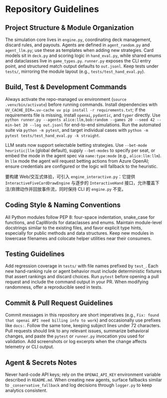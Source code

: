 # Repository Guidelines

## Project Structure & Module Organization
The simulation core lives in `engine.py`, coordinating deck management, discard rules, and payouts. Agents are defined in `agent_random.py` and `agent_llm.py`; use these as templates when adding new strategies. Card models sit in `deck.py` and scoring logic in `hand_eval.py`, while shared enums and dataclasses live in `game_types.py`. `runner.py` exposes the CLI entry point, and structured match output defaults to `out.jsonl`. Keep tests under `tests/`, mirroring the module layout (e.g., `tests/test_hand_eval.py`).

## Build, Test & Development Commands
Always activate the repo-managed uv environment (`source .venv/bin/activate`) before running commands. Install dependencies with `UV_CACHE_DIR=.uv-cache uv pip install -r requirements.txt`; if the requirements file is missing, install `openai`, `pydantic`, and `typer` directly. Use `python runner.py --agents alice:llm,bob:random --games 20 --seed 42 --min-bet 20 --log out.jsonl` for end-to-end simulations. Run the automated suite via `python -m pytest`, and target individual cases with `python -m pytest tests/test_hand_eval.py -k straight`.

LLM seats now support selectable betting strategies. Use `--bet-mode heuristic|llm` (global default), supply `--bet-modes` to specify per seat, or embed the mode in the agent spec via `name:type:mode` (e.g., `alice:llm:llm`). In `llm` mode the agent will request betting actions from Azure OpenAI; ensure credentials are configured or the logic will fallback to the heuristic.

要构建 Web/交互式体验，可引入 `engine_interactive.py`：它提供 `InteractiveFiveCardDrawEngine` 与逐步的 `InteractiveHand` 接口，允许覆盖下注/弃牌动作并回放事件流，同时保持 CLI 的 `engine.py` 不变。

## Coding Style & Naming Conventions
All Python modules follow PEP 8: four-space indentation, snake_case for functions, and CapWords for dataclasses and enums. Maintain module-level docstrings similar to the existing files, and favor explicit type hints, especially for public methods and data structures. Keep new modules in lowercase filenames and colocate helper utilities near their consumers.

## Testing Guidelines
Add regression coverage in `tests/` with file names prefixed by `test_`. Each new hand-ranking rule or agent behavior must include deterministic fixtures that assert rankings and discard choices. Run `pytest` before opening a pull request and include the command output in your PR. When modifying randomness, offer a reproducible seed in tests.

## Commit & Pull Request Guidelines
Commit messages in this repository are short imperatives (e.g., `Fix: found that openai API need billing info to work`) and occasionally use prefixes like `docs:`. Follow the same tone, keeping subject lines under 72 characters. Pull requests should link to any relevant issues, summarize behavioral changes, and paste the `pytest` or `runner.py` invocation you used for validation. Add screenshots or log excerpts when the change affects telemetry or CLI output.

## Agent & Secrets Notes
Never hard-code API keys; rely on the `OPENAI_API_KEY` environment variable described in `README.md`. When creating new agents, surface fallbacks similar to `_conservative_fallback` and log decisions through `logger.py` to keep analytics consistent.
